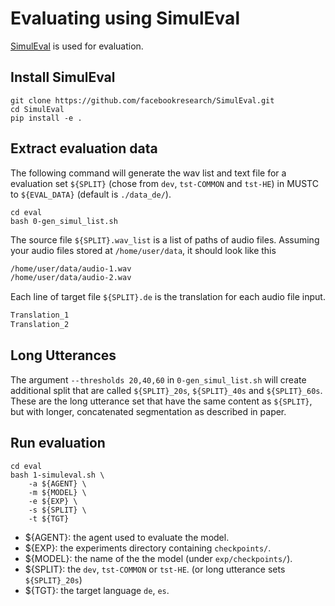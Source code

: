 # Evaluating using SimulEval
[SimulEval](https://github.com/facebookresearch/SimulEval) is used for evaluation.

## Install SimulEval
```
git clone https://github.com/facebookresearch/SimulEval.git
cd SimulEval
pip install -e .
```

## Extract evaluation data
The following command will generate the wav list and text file for a evaluation set `${SPLIT}` (chose from `dev`, `tst-COMMON` and `tst-HE`) in MUSTC to `${EVAL_DATA}` (default is `./data_de/`).
```
cd eval
bash 0-gen_simul_list.sh
```
The source file `${SPLIT}.wav_list` is a list of paths of audio files. Assuming your audio files stored at `/home/user/data`,
it should look like this

```bash
/home/user/data/audio-1.wav
/home/user/data/audio-2.wav
```

Each line of target file `${SPLIT}.de` is the translation for each audio file input.
```bash
Translation_1
Translation_2
```

## Long Utterances
The argument `--thresholds 20,40,60` in `0-gen_simul_list.sh` will create additional split that are called `${SPLIT}_20s`, `${SPLIT}_40s` and `${SPLIT}_60s`. These are the long utterance set that have the same content as `${SPLIT}`, but with longer, concatenated segmentation as described in paper.

## Run evaluation
```
cd eval
bash 1-simuleval.sh \
    -a ${AGENT} \
    -m ${MODEL} \
    -e ${EXP} \
    -s ${SPLIT} \
    -t ${TGT}
```

- ${AGENT}: the agent used to evaluate the model.
- ${EXP}: the experiments directory containing `checkpoints/`.
- ${MODEL}: the name of the the model (under `exp/checkpoints/`).
- \${SPLIT}: the `dev`, `tst-COMMON` or `tst-HE`. (or long utterance sets `${SPLIT}_20s`)
- ${TGT}: the target language `de`, `es`.